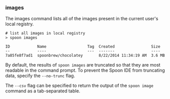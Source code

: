 ### images

The images command lists all of the images present in the current user's local registry. 

	# list all images in local registry
	> spoon images
	
	ID 			  Name  				Tag	 Created 				Size
	-- 			  ----  				---  -------    			----
	7a85fe8f7ad1  spoonbrew/chocolatey       8/22/2014 11:34:19 AM  3.6 MB

By default, the results of `spoon images` are truncated so that they are most readable in the command prompt. To prevent the Spoon IDE from truncating data, specify the `--no-trunc` flag. 

The `--csv` flag can be specified to return the output of the `spoon image` command as a tab-separated table. 